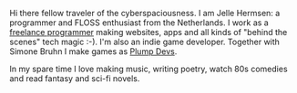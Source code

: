 <!--
title: About me
-->
Hi there fellow traveler of the cyberspaciousness. I am Jelle Hermsen: a
programmer and FLOSS enthusiast from the Netherlands. I work as a [freelance
programmer](https://jelle.xyz/) making websites, apps and all kinds of "behind
the scenes" tech magic :-). I'm also an indie game developer. Together with Simone
Bruhn I make games as [Plump Devs](https://plumpdevs.com).

In my spare time I love making music, writing poetry, watch 80s comedies and
read fantasy and sci-fi novels.

